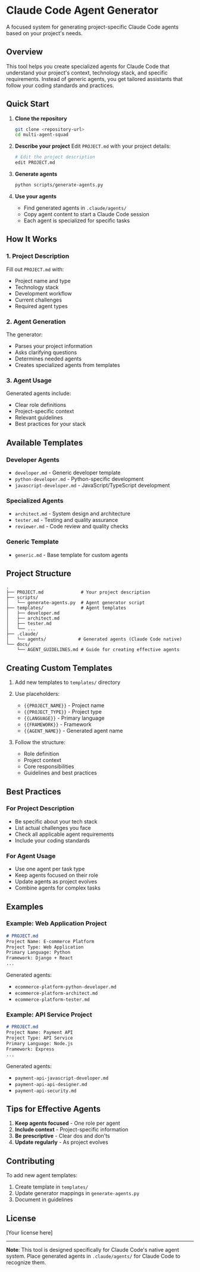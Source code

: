 # Claude Code Agent Generator

A focused system for generating project-specific Claude Code agents based on your project's needs.

## Overview

This tool helps you create specialized agents for Claude Code that understand your project's context, technology stack, and specific requirements. Instead of generic agents, you get tailored assistants that follow your coding standards and practices.

## Quick Start

1. **Clone the repository**
   ```bash
   git clone <repository-url>
   cd multi-agent-squad
   ```

2. **Describe your project**
   Edit `PROJECT.md` with your project details:
   ```bash
   # Edit the project description
   edit PROJECT.md
   ```

3. **Generate agents**
   ```bash
   python scripts/generate-agents.py
   ```

4. **Use your agents**
   - Find generated agents in `.claude/agents/`
   - Copy agent content to start a Claude Code session
   - Each agent is specialized for specific tasks

## How It Works

### 1. Project Description
Fill out `PROJECT.md` with:
- Project name and type
- Technology stack
- Development workflow
- Current challenges
- Required agent types

### 2. Agent Generation
The generator:
- Parses your project information
- Asks clarifying questions
- Determines needed agents
- Creates specialized agents from templates

### 3. Agent Usage
Generated agents include:
- Clear role definitions
- Project-specific context
- Relevant guidelines
- Best practices for your stack

## Available Templates

### Developer Agents
- `developer.md` - Generic developer template
- `python-developer.md` - Python-specific development
- `javascript-developer.md` - JavaScript/TypeScript development

### Specialized Agents
- `architect.md` - System design and architecture
- `tester.md` - Testing and quality assurance
- `reviewer.md` - Code review and quality checks

### Generic Template
- `generic.md` - Base template for custom agents

## Project Structure

```
.
├── PROJECT.md              # Your project description
├── scripts/
│   └── generate-agents.py  # Agent generator script
├── templates/              # Agent templates
│   ├── developer.md
│   ├── architect.md
│   ├── tester.md
│   └── ...
├── .claude/
│   └── agents/            # Generated agents (Claude Code native)
└── docs/
    └── AGENT_GUIDELINES.md # Guide for creating effective agents
```

## Creating Custom Templates

1. Add new templates to `templates/` directory
2. Use placeholders:
   - `{{PROJECT_NAME}}` - Project name
   - `{{PROJECT_TYPE}}` - Project type
   - `{{LANGUAGE}}` - Primary language
   - `{{FRAMEWORK}}` - Framework
   - `{{AGENT_NAME}}` - Generated agent name

3. Follow the structure:
   - Role definition
   - Project context
   - Core responsibilities
   - Guidelines and best practices

## Best Practices

### For Project Description
- Be specific about your tech stack
- List actual challenges you face
- Check all applicable agent requirements
- Include your coding standards

### For Agent Usage
- Use one agent per task type
- Keep agents focused on their role
- Update agents as project evolves
- Combine agents for complex tasks

## Examples

### Example: Web Application Project
```markdown
# PROJECT.md
Project Name: E-commerce Platform
Project Type: Web Application
Primary Language: Python
Framework: Django + React
...
```

Generated agents:
- `ecommerce-platform-python-developer.md`
- `ecommerce-platform-architect.md`
- `ecommerce-platform-tester.md`

### Example: API Service Project
```markdown
# PROJECT.md
Project Name: Payment API
Project Type: API Service
Primary Language: Node.js
Framework: Express
...
```

Generated agents:
- `payment-api-javascript-developer.md`
- `payment-api-api-designer.md`
- `payment-api-security.md`

## Tips for Effective Agents

1. **Keep agents focused** - One role per agent
2. **Include context** - Project-specific information
3. **Be prescriptive** - Clear dos and don'ts
4. **Update regularly** - As project evolves

## Contributing

To add new agent templates:
1. Create template in `templates/`
2. Update generator mappings in `generate-agents.py`
3. Document in guidelines

## License

[Your license here]

---

**Note**: This tool is designed specifically for Claude Code's native agent system. Place generated agents in `.claude/agents/` for Claude Code to recognize them.